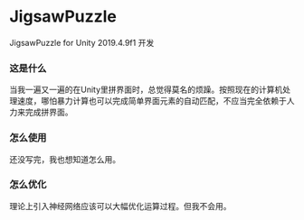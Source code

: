 # JigsawPuzzle
JigsawPuzzle for Unity
2019.4.9f1 开发

### 这是什么
当我一遍又一遍的在Unity里拼界面时，总觉得莫名的烦躁。按照现在的计算机处理速度，哪怕暴力计算也可以完成简单界面元素的自动匹配，不应当完全依赖于人力来完成拼界面。

### 怎么使用
还没写完，我也想知道怎么用。

### 怎么优化
理论上引入神经网络应该可以大幅优化运算过程。但我不会用。